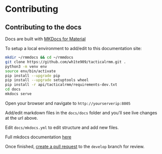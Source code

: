 # Contributing

## Contributing to the docs

Docs are built with [MKDocs for Material](https://squidfunk.github.io/mkdocs-material/)

To setup a local environment to add/edit to this documentation site:

```bash
mkdir ~/rmmdocs && cd ~/rmmdocs
git clone https://github.com/wh1te909/tacticalrmm.git .
python3 -m venv env
source env/bin/activate
pip install --upgrade pip
pip install --upgrade setuptools wheel
pip install -r api/tacticalrmm/requirements-dev.txt
cd docs
mkdocs serve
```

Open your browser and navigate to `http://yourserverip:8005`

Add/edit markdown files in the `docs/docs` folder and you'll see live changes at the url above.

Edit `docs/mkdocs.yml` to edit structure and add new files.

Full mkdocs documentation [here](https://squidfunk.github.io/mkdocs-material/getting-started/)

Once finished, [create a pull request](https://www.digitalocean.com/community/tutorials/how-to-create-a-pull-request-on-github) to the `develop` branch for review.

